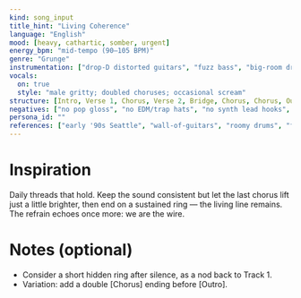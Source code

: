 ```yaml
---
kind: song_input
title_hint: "Living Coherence"
language: "English"
mood: [heavy, cathartic, somber, urgent]
energy_bpm: "mid‑tempo (90–105 BPM)"
genre: "Grunge"
instrumentation: ["drop‑D distorted guitars", "fuzz bass", "big‑room drums", "room mics + tape‑ish saturation", "feedback swells"]
vocals:
  on: true
  style: "male gritty; doubled choruses; occasional scream"
structure: [Intro, Verse 1, Chorus, Verse 2, Bridge, Chorus, Chorus, Outro]
negatives: ["no pop gloss", "no EDM/trap hats", "no synth lead hooks", "no auto‑tune shine"]
persona_id: ""
references: ["early '90s Seattle", "wall‑of‑guitars", "roomy drums", "feedback textures"]
---
```


# Inspiration

Daily threads that hold. Keep the sound consistent but let the last chorus lift just a little brighter, then end on a sustained ring — the living line remains. The refrain echoes once more: we are the wire.

# Notes (optional)

- Consider a short hidden ring after silence, as a nod back to Track 1.
- Variation: add a double [Chorus] ending before [Outro].
